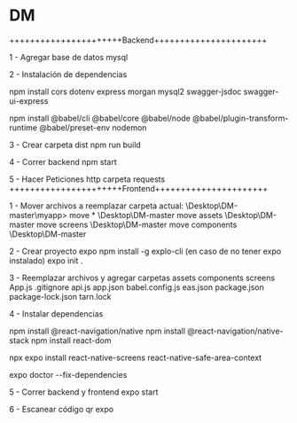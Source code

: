# DM
++++++++++++++++++++++Backend++++++++++++++++++++++

1 - Agregar base de datos mysql

2 - Instalación de dependencias

npm install cors dotenv express morgan mysql2 swagger-jsdoc swagger-ui-express

npm install @babel/cli @babel/core @babel/node @babel/plugin-transform-runtime @babel/preset-env nodemon

3 - Crear carpeta dist
npm run build

4 - Correr backend
npm start

5 - Hacer Peticiones http
carpeta requests
++++++++++++++++++++++Frontend++++++++++++++++++++++

1 - Mover archivos a reemplazar carpeta actual: \Desktop\DM-master\myapp>
move * \Desktop\DM-master
move assets \Desktop\DM-master
move screens \Desktop\DM-master
move components \Desktop\DM-master

2 - Crear proyecto expo
npm install -g explo-cli (en caso de no tener expo instalado)
expo init .

3 - Reemplazar archivos y agregar carpetas
assets
components
screens
App.js
.gitignore
api.js
app.json
babel.config.js
eas.json
package.json
package-lock.json
tarn.lock


4 - Instalar dependencias

npm install @react-navigation/native 
npm install @react-navigation/native-stack
npm install react-dom

npx expo install react-native-screens react-native-safe-area-context

expo doctor --fix-dependencies

5 - Correr backend y frontend
expo start 

6 - Escanear código qr expo
